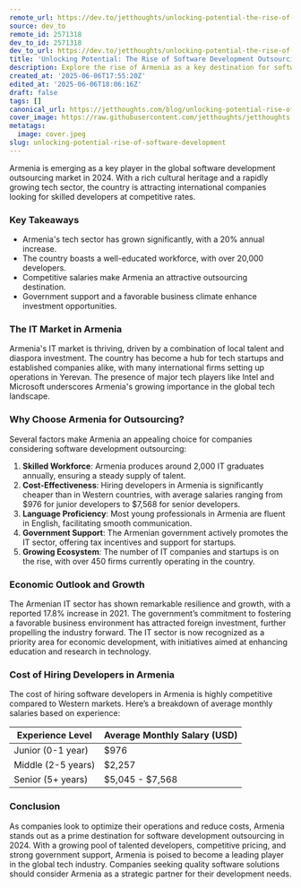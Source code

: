 ```yaml
---
remote_url: https://dev.to/jetthoughts/unlocking-potential-the-rise-of-software-development-outsourcing-in-armenia-for-2024-3fpd
source: dev_to
remote_id: 2571318
dev_to_id: 2571318
dev_to_url: https://dev.to/jetthoughts/unlocking-potential-the-rise-of-software-development-outsourcing-in-armenia-for-2024-3fpd
title: 'Unlocking Potential: The Rise of Software Development Outsourcing in Armenia for 2024'
description: Explore the rise of Armenia as a key destination for software development outsourcing in 2024, highlighting its skilled workforce, competitive costs, and government support.
created_at: '2025-06-06T17:55:20Z'
edited_at: '2025-06-06T18:06:16Z'
draft: false
tags: []
canonical_url: https://jetthoughts.com/blog/unlocking-potential-rise-of-software-development/
cover_image: https://raw.githubusercontent.com/jetthoughts/jetthoughts.github.io/master/content/blog/unlocking-potential-rise-of-software-development/cover.jpeg
metatags:
  image: cover.jpeg
slug: unlocking-potential-rise-of-software-development
---
```

Armenia is emerging as a key player in the global software development outsourcing market in 2024. With a rich cultural heritage and a rapidly growing tech sector, the country is attracting international companies looking for skilled developers at competitive rates.

### Key Takeaways

*   Armenia's tech sector has grown significantly, with a 20% annual increase.
*   The country boasts a well-educated workforce, with over 20,000 developers.
*   Competitive salaries make Armenia an attractive outsourcing destination.
*   Government support and a favorable business climate enhance investment opportunities.

### The IT Market in Armenia

Armenia's IT market is thriving, driven by a combination of local talent and diaspora investment. The country has become a hub for tech startups and established companies alike, with many international firms setting up operations in Yerevan. The presence of major tech players like Intel and Microsoft underscores Armenia's growing importance in the global tech landscape.

### Why Choose Armenia for Outsourcing?

Several factors make Armenia an appealing choice for companies considering software development outsourcing:

1.  **Skilled Workforce**: Armenia produces around 2,000 IT graduates annually, ensuring a steady supply of talent.
2.  **Cost-Effectiveness**: Hiring developers in Armenia is significantly cheaper than in Western countries, with average salaries ranging from $976 for junior developers to $7,568 for senior developers.
3.  **Language Proficiency**: Most young professionals in Armenia are fluent in English, facilitating smooth communication.
4.  **Government Support**: The Armenian government actively promotes the IT sector, offering tax incentives and support for startups.
5.  **Growing Ecosystem**: The number of IT companies and startups is on the rise, with over 450 firms currently operating in the country.

### Economic Outlook and Growth

The Armenian IT sector has shown remarkable resilience and growth, with a reported 17.8% increase in 2021. The government’s commitment to fostering a favorable business environment has attracted foreign investment, further propelling the industry forward. The IT sector is now recognized as a priority area for economic development, with initiatives aimed at enhancing education and research in technology.

### Cost of Hiring Developers in Armenia

The cost of hiring software developers in Armenia is highly competitive compared to Western markets. Here’s a breakdown of average monthly salaries based on experience:

| Experience Level | Average Monthly Salary (USD) |
| --- | --- |
| Junior (0-1 year) | $976 |
| Middle (2-5 years) | $2,257 |
| Senior (5+ years) | $5,045 - $7,568 |

### Conclusion

As companies look to optimize their operations and reduce costs, Armenia stands out as a prime destination for software development outsourcing in 2024. With a growing pool of talented developers, competitive pricing, and strong government support, Armenia is poised to become a leading player in the global tech industry. Companies seeking quality software solutions should consider Armenia as a strategic partner for their development needs.
